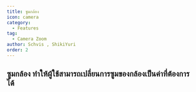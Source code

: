 ```yaml
---
title: ซูมกล้อง
icon: camera
category:
  - Features
tag:
  - Camera Zoom
author: Schvis , ShikiYuri 
order: 2
---
```


## ซูมกล้อง ทำให้ผู้ใช้สามารถเปลี่ยนการซูมของกล้องเป็นค่าที่ต้องการได้
